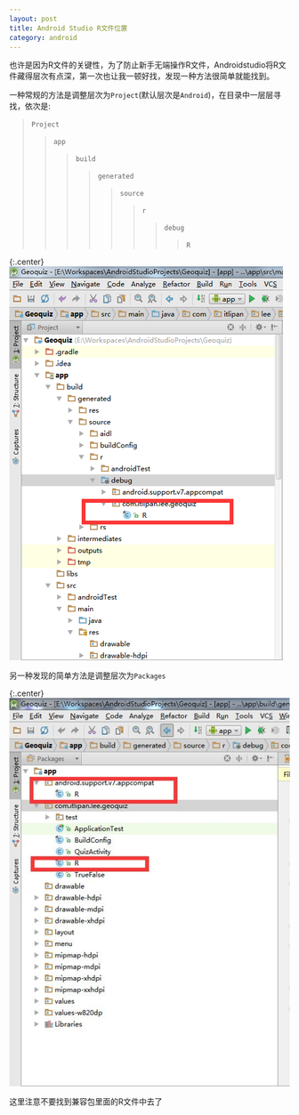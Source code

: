```yaml
---
layout: post
title: Android Studio R文件位置
category: android
---
```


也许是因为R文件的关键性，为了防止新手无端操作R文件，Androidstudio将R文件藏得层次有点深，第一次也让我一顿好找，发现一种方法很简单就能找到。

一种常规的方法是调整层次为`Project`(默认层次是`Android`)，在目录中一层层寻找，依次是:

>  `Project`                 
> >  `app`                
> > >  `build`          
> > > >  `generated`             
> > > > >  `source`           
> > > > > >  `r`            
> > > > > > >  `debug`             
> > > > > > > >  `R`                      

{:.center}
![效果图](/assets/img/20150526/project.png)



另一种发现的简单方法是调整层次为`Packages`

{:.center}
![效果图](/assets/img/20150526/packeges.jpg)


这里注意不要找到兼容包里面的R文件中去了
